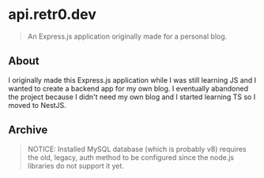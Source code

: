 # api.retr0.dev
> An Express.js application originally made for a personal blog.

## About
I originally made this Express.js application while I was still learning JS and I wanted to create a backend app for my own blog. I eventually abandoned the project because I didn't need my own blog and I started learning TS so I moved to NestJS.

## Archive
> NOTICE: Installed MySQL database (which is probably v8) requires the old, legacy, auth method to be configured since the node.js libraries do not support it yet.
 
